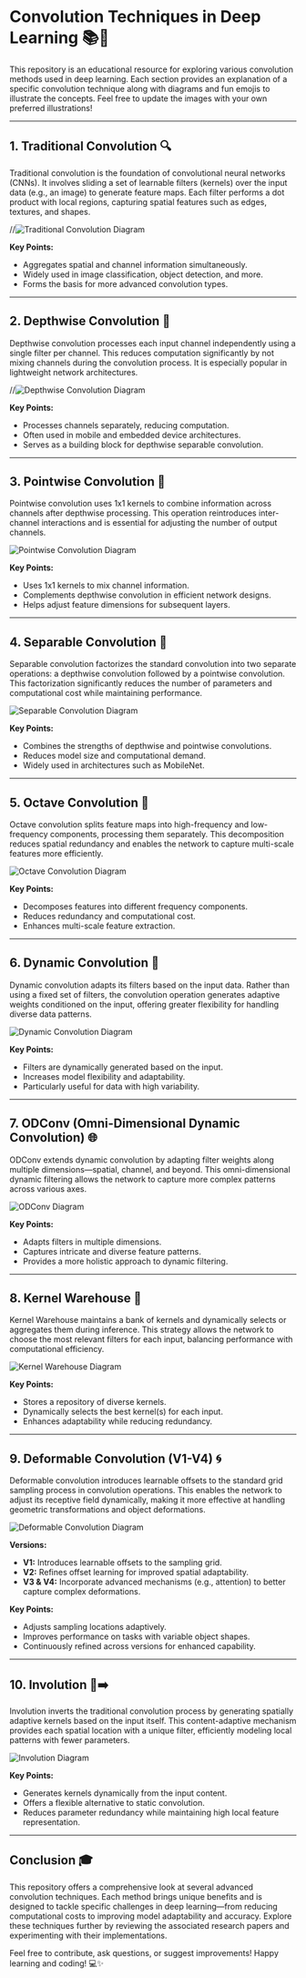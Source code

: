 # Convolution Techniques in Deep Learning 📚🚀

This repository is an educational resource for exploring various convolution methods used in deep learning. Each section provides an explanation of a specific convolution technique along with diagrams and fun emojis to illustrate the concepts. Feel free to update the images with your own preferred illustrations!

---

## 1. Traditional Convolution 🔍

Traditional convolution is the foundation of convolutional neural networks (CNNs). It involves sliding a set of learnable filters (kernels) over the input data (e.g., an image) to generate feature maps. Each filter performs a dot product with local regions, capturing spatial features such as edges, textures, and shapes.

//![Traditional Convolution Diagram](https://upload.wikimedia.org/wikipedia/commons/6/6b/Convolution_2d_example.gif)

**Key Points:**
- Aggregates spatial and channel information simultaneously.
- Widely used in image classification, object detection, and more.
- Forms the basis for more advanced convolution types.

---

## 2. Depthwise Convolution 🤿

Depthwise convolution processes each input channel independently using a single filter per channel. This reduces computation significantly by not mixing channels during the convolution process. It is especially popular in lightweight network architectures.

//![Depthwise Convolution Diagram](https://miro.medium.com/max/700/1*jBys7Q8s7rYvB6g8YPhX0w.png)

**Key Points:**
- Processes channels separately, reducing computation.
- Often used in mobile and embedded device architectures.
- Serves as a building block for depthwise separable convolution.

---

## 3. Pointwise Convolution 📏

Pointwise convolution uses 1x1 kernels to combine information across channels after depthwise processing. This operation reintroduces inter-channel interactions and is essential for adjusting the number of output channels.

![Pointwise Convolution Diagram](https://miro.medium.com/max/875/1*KkBgu8-D3_2NFstCJLb4Tg.png)

**Key Points:**
- Uses 1x1 kernels to mix channel information.
- Complements depthwise convolution in efficient network designs.
- Helps adjust feature dimensions for subsequent layers.

---

## 4. Separable Convolution 🔪

Separable convolution factorizes the standard convolution into two separate operations: a depthwise convolution followed by a pointwise convolution. This factorization significantly reduces the number of parameters and computational cost while maintaining performance.

![Separable Convolution Diagram](https://miro.medium.com/max/700/1*ji4gEC9Ipx0VjM1a3OqbcA.png)

**Key Points:**
- Combines the strengths of depthwise and pointwise convolutions.
- Reduces model size and computational demand.
- Widely used in architectures such as MobileNet.

---

## 5. Octave Convolution 🌊

Octave convolution splits feature maps into high-frequency and low-frequency components, processing them separately. This decomposition reduces spatial redundancy and enables the network to capture multi-scale features more efficiently.

![Octave Convolution Diagram](https://raw.githubusercontent.com/Aravindlivewire/Octave-Convolution-PyTorch/master/octconv.png)

**Key Points:**
- Decomposes features into different frequency components.
- Reduces redundancy and computational cost.
- Enhances multi-scale feature extraction.

---

## 6. Dynamic Convolution 🔄

Dynamic convolution adapts its filters based on the input data. Rather than using a fixed set of filters, the convolution operation generates adaptive weights conditioned on the input, offering greater flexibility for handling diverse data patterns.

![Dynamic Convolution Diagram](https://raw.githubusercontent.com/lmb-freiburg/dynamic_conv/master/assets/dynamic_conv.png)

**Key Points:**
- Filters are dynamically generated based on the input.
- Increases model flexibility and adaptability.
- Particularly useful for data with high variability.

---

## 7. ODConv (Omni-Dimensional Dynamic Convolution) 🌐

ODConv extends dynamic convolution by adapting filter weights along multiple dimensions—spatial, channel, and beyond. This omni-dimensional dynamic filtering allows the network to capture more complex patterns across various axes.

![ODConv Diagram](https://raw.githubusercontent.com/YiHua-0109/ODConv/main/figs/odconv.png)

**Key Points:**
- Adapts filters in multiple dimensions.
- Captures intricate and diverse feature patterns.
- Provides a more holistic approach to dynamic filtering.

---

## 8. Kernel Warehouse 🏬

Kernel Warehouse maintains a bank of kernels and dynamically selects or aggregates them during inference. This strategy allows the network to choose the most relevant filters for each input, balancing performance with computational efficiency.

![Kernel Warehouse Diagram](https://raw.githubusercontent.com/megvii-model/Kernel-Warehouse/main/assets/kernel_warehouse.png)

**Key Points:**
- Stores a repository of diverse kernels.
- Dynamically selects the best kernel(s) for each input.
- Enhances adaptability while reducing redundancy.

---

## 9. Deformable Convolution (V1-V4) 🌀

Deformable convolution introduces learnable offsets to the standard grid sampling process in convolution operations. This enables the network to adjust its receptive field dynamically, making it more effective at handling geometric transformations and object deformations.

![Deformable Convolution Diagram](https://raw.githubusercontent.com/msracver/Deformable-ConvNets/master/docs/deformable_conv.png)

**Versions:**
- **V1:** Introduces learnable offsets to the sampling grid.
- **V2:** Refines offset learning for improved spatial adaptability.
- **V3 & V4:** Incorporate advanced mechanisms (e.g., attention) to better capture complex deformations.

**Key Points:**
- Adjusts sampling locations adaptively.
- Improves performance on tasks with variable object shapes.
- Continuously refined across versions for enhanced capability.

---

## 10. Involution 🔄➡️

Involution inverts the traditional convolution process by generating spatially adaptive kernels based on the input itself. This content-adaptive mechanism provides each spatial location with a unique filter, efficiently modeling local patterns with fewer parameters.

![Involution Diagram](https://raw.githubusercontent.com/lxtGH/involution/main/figures/overview.png)

**Key Points:**
- Generates kernels dynamically from the input content.
- Offers a flexible alternative to static convolution.
- Reduces parameter redundancy while maintaining high local feature representation.

---

## Conclusion 🎓

This repository offers a comprehensive look at several advanced convolution techniques. Each method brings unique benefits and is designed to tackle specific challenges in deep learning—from reducing computational costs to improving model adaptability and accuracy. Explore these techniques further by reviewing the associated research papers and experimenting with their implementations.

Feel free to contribute, ask questions, or suggest improvements! Happy learning and coding! 💻✨

